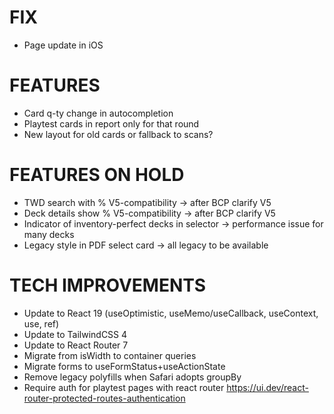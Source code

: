 # FIX
- Page update in iOS

# FEATURES
- Card q-ty change in autocompletion
- Playtest cards in report only for that round
- New layout for old cards or fallback to scans?

# FEATURES ON HOLD
- TWD search with % V5-compatibility -> after BCP clarify V5
- Deck details show % V5-compatibility -> after BCP clarify V5
- Indicator of inventory-perfect decks in selector -> performance issue for many decks
- Legacy style in PDF select card -> all legacy to be available

# TECH IMPROVEMENTS
- Update to React 19 (useOptimistic, useMemo/useCallback, useContext, use, ref)
- Update to TailwindCSS 4
- Update to React Router 7
- Migrate from isWidth to container queries
- Migrate forms to useFormStatus+useActionState
- Remove legacy polyfills when Safari adopts groupBy
- Require auth for playtest pages with react router
https://ui.dev/react-router-protected-routes-authentication
